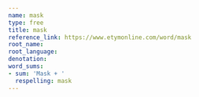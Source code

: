 ```yaml
---
name: mask
type: free
title: mask
reference_link: https://www.etymonline.com/word/mask
root_name: 
root_language: 
denotation: 
word_sums:
- sum: 'Mask + '
  respelling: mask
---
```

